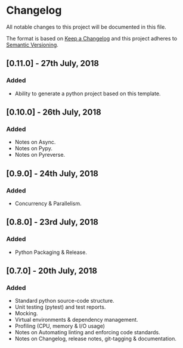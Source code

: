 # Changelog
All notable changes to this project will be documented in this file.

The format is based on [Keep a Changelog](https://keepachangelog.com/en/1.0.0/)
and this project adheres to [Semantic Versioning](https://semver.org/spec/v2.0.0.html).

## [0.11.0] - 27th July, 2018
### Added
* Ability to generate a python project based on this template.
  
## [0.10.0] - 26th July, 2018
### Added
* Notes on Async.
* Notes on Pypy.
* Notes on Pyreverse.
  
## [0.9.0] - 24th July, 2018
### Added
* Concurrency & Parallelism.
  
## [0.8.0] - 23rd July, 2018
### Added
* Python Packaging & Release.

## [0.7.0] - 20th July, 2018
### Added
* Standard python source-code structure.
* Unit testing (pytest) and test reports.
* Mocking.
* Virtual environments & dependency management.
* Profiling (CPU, memory & I/O usage)
* Notes on Automating linting and enforcing code standards.
* Notes on Changelog, release notes, git-tagging & documentation.